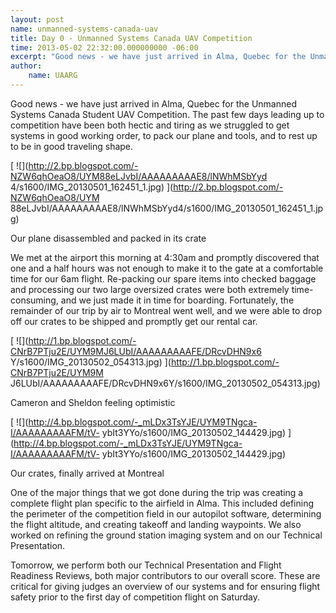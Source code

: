 ```yaml
---
layout: post 
name: unmanned-systems-canada-uav 
title: Day 0 - Unmanned Systems Canada UAV Competition 
time: 2013-05-02 22:32:00.000000000 -06:00
excerpt: "Good news - we have just arrived in Alma, Quebec for the Unmanned Systems Canada Student UAV Competition. The past few days leading up to competition have been both hectic and tiring as we struggled to get systems in good working order, to pack our plane and tools, and to rest up to be in good traveling shape."
author:
    name: UAARG
---
```


Good news - we have just arrived in Alma, Quebec for the Unmanned Systems
Canada Student UAV Competition. The past few days leading up to competition
have been both hectic and tiring as we struggled to get systems in good
working order, to pack our plane and tools, and to rest up to be in good
traveling shape.

  

[ ![](http://2.bp.blogspot.com/-NZW6qhOeaO8/UYM88eLJvbI/AAAAAAAAAE8/lNWhMSbYyd
4/s1600/IMG_20130501_162451_1.jpg) ](http://2.bp.blogspot.com/-NZW6qhOeaO8/UYM
88eLJvbI/AAAAAAAAAE8/lNWhMSbYyd4/s1600/IMG_20130501_162451_1.jpg)

Our plane disassembled and packed in its crate

  

We met at the airport this morning at 4:30am and promptly discovered that one
and a half hours was not enough to make it to the gate at a comfortable time
for our 6am flight. Re-packing our spare items into checked baggage and
processing our two large oversized crates were both extremely time-consuming,
and we just made it in time for boarding. Fortunately, the remainder of our
trip by air to Montreal went well, and we were able to drop off our crates to
be shipped and promptly get our rental car.

[ ![](http://1.bp.blogspot.com/-CNrB7PTju2E/UYM9MJ6LUbI/AAAAAAAAAFE/DRcvDHN9x6
Y/s1600/IMG_20130502_054313.jpg) ](http://1.bp.blogspot.com/-CNrB7PTju2E/UYM9M
J6LUbI/AAAAAAAAAFE/DRcvDHN9x6Y/s1600/IMG_20130502_054313.jpg)

Cameron and Sheldon feeling optimistic

  

[ ![](http://4.bp.blogspot.com/-_mLDx3TsYJE/UYM9TNgca-I/AAAAAAAAAFM/tV-
ybIt3YYo/s1600/IMG_20130502_144429.jpg)
](http://4.bp.blogspot.com/-_mLDx3TsYJE/UYM9TNgca-I/AAAAAAAAAFM/tV-
ybIt3YYo/s1600/IMG_20130502_144429.jpg)

Our crates, finally arrived at Montreal

One of the major things that we got done during the trip was creating a
complete flight plan specific to the airfield in Alma. This included defining
the perimeter of the competition field in our autopilot software, determining
the flight altitude, and creating takeoff and landing waypoints. We also
worked on refining the ground station imaging system and on our Technical
Presentation.

  

Tomorrow, we perform both our Technical Presentation and Flight Readiness
Reviews, both major contributors to our overall score. These are critical for
giving judges an overview of our systems and for ensuring flight safety prior
to the first day of competition flight on Saturday.

